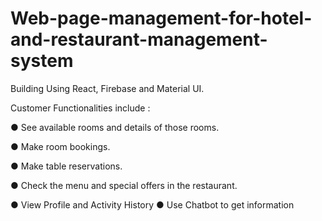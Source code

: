 # Web-page-management-for-hotel-and-restaurant-management-system

Building Using React, Firebase and Material UI.

Customer Functionalities include :

● See available rooms and details of those rooms. 

● Make room bookings. 

● Make table reservations. 

● Check the menu and special offers in the restaurant. 

● View Profile and Activity History ● Use Chatbot to get information
